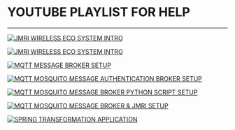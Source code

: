 # YOUTUBE PLAYLIST FOR HELP 

----


[![JMRI WIRELESS ECO SYSTEM INTRO](http://img.youtube.com/vi/aoIps5_H_so/0.jpg)](https://www.youtube.com/watch?v=aoIps5_H_so "JMRI WIRELESS ECO SYSTEM INTRO")


[![JMRI WIRELESS ECO SYSTEM INTRO](http://img.youtube.com/vi/ee2XXXB5__w/0.jpg)](https://www.youtube.com/watch?v=ee2XXXB5__w "JMRI WIRELESS ECO SYSTEM INTRO")


[![MQTT MESSAGE BROKER SETUP](http://img.youtube.com/vi/eN9BI_FViZA/0.jpg)](https://www.youtube.com/watch?v=eN9BI_FViZA "MQTT MOSQUITO MESSAGE BROKER SETUP")


[![MQTT MOSQUITO MESSAGE AUTHENTICATION BROKER SETUP](http://img.youtube.com/vi/uFoQLjLZz8k/0.jpg)](https://www.youtube.com/watch?v=uFoQLjLZz8k "MQTT MOSQUITO MESSAGE BROKER AUTHENTICATION SETUP")


[![MQTT MOSQUITO MESSAGE BROKER PYTHON SCRIPT SETUP](http://img.youtube.com/vi/dp5CUHZWWDE/0.jpg)](https://www.youtube.com/watch?v=dp5CUHZWWDE "MQTT MOSQUITO MESSAGE BROKER PYTHON SCRIPT SETUP")


[![MQTT MOSQUITO MESSAGE BROKER & JMRI SETUP](http://img.youtube.com/vi/7EvVaAfh_8A/0.jpg)](https://www.youtube.com/watch?v=7EvVaAfh_8A "MQTT MOSQUITO MESSAGE BROKER & JMRI SETUP")


[![SPRING TRANSFORMATION APPLICATION](http://img.youtube.com/vi/KNe1Wl8QBbQ/0.jpg)](https://www.youtube.com/watch?v=KNe1Wl8QBbQ "JMRI TRANSFORMATION APPLICATION")
